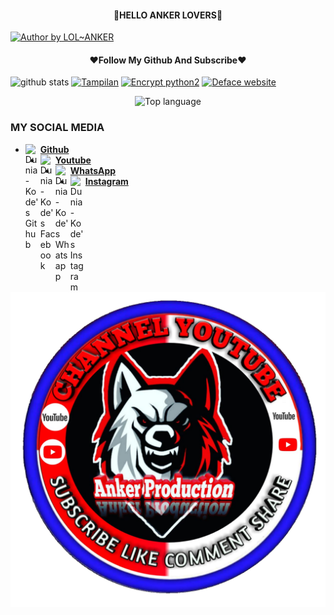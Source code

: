 <h4 align="center">
    🔰HELLO ANKER LOVERS🔰
</h4>
<a href="#"><img title="Author by LOL~ANKER" src="https://img.shields.io/badge/AUTHOR%20BY-LOL~%20ANKER-yellow?colorA=%23ff0000&colorB=%23017e40&style=for-the-badge"></a> 


<h4 align="center">
   ❤️Follow My Github And Subscribe❤️
</h4 aling="center">
 
![github stats](https://github-readme-stats.vercel.app/api?username=4NK3R-PRODUCT1ON&show_icons=true&theme=dark)
<a href="https://github.com/4NK3R-PRODUCT1ON/T4MPILAN-V5"><img title="Tampilan" src="https://github-readme-stats.vercel.app/api/pin/?username=4NK3R-PRODUCT1ON&repo=T4MPILAN-V5&theme=vision-friendly-dark"></a>
<a href="https://github.com/4NK3R-PRODUCT1ON/enc"><img title="Encrypt python2" src="https://github-readme-stats.vercel.app/api/pin/?username=4NK3R-PRODUCT1ON&repo=enc&theme=vision-friendly-dark"></a>
<a href="https://github.com/4NK3R-PRODUCT1ON/DefaceWebDav"><img title="Deface website" src="https://github-readme-stats.vercel.app/api/pin/?username=4NK3R-PRODUCT1ON&repo=DefaceWebDav&theme=vision-friendly-dark"></a>
<p align="center">
  <img src="https://github-readme-stats.vercel.app/api/top-langs/?username=Dunia-Kode&layout=compact" alt="Top language">

### MY SOCIAL MEDIA
* [<img alt="Dunia-Kode's Github" align="left" width="24px" src="https://cdn.jsdelivr.net/npm/simple-icons@v3/icons/github.svg" /> <b>Github</b>](https://github.com/4NK3R-PRODUCT1ON)<br />
* [<img alt="Dunia-Kode's Facebook" align="left" width="24px" src="https://cdn.jsdelivr.net/npm/simple-icons@v3/icons/youtube.svg" /> <b>Youtube</b>](https://bit.ly/3eCOSoK)<br />
* [<img alt="Dunia-Kode's Whatsapp" align="left" width="24px" src="https://cdn.jsdelivr.net/npm/simple-icons@v3/icons/whatsapp.svg" /> <b>WhatsApp</b>](https://wa.me/6281368646011)<br />
* [<img alt="Dunia-Kode's Instagram" align="left" width="24px" src="https://cdn.jsdelivr.net/npm/simple-icons@v3/icons/instagram.svg" /> <b>Instagram</b>](https://Instagram.com/anker_2412)<br />

![template_s](https://github.com/4NK3R-PRODUCT1ON/4NK3R-PRODUCT1ON/blob/main/1598653706079.png)
